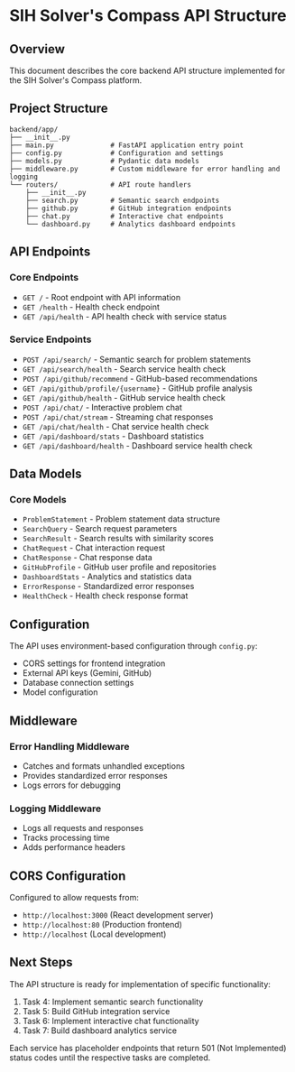 # SIH Solver's Compass API Structure

## Overview
This document describes the core backend API structure implemented for the SIH Solver's Compass platform.

## Project Structure

```
backend/app/
├── __init__.py
├── main.py              # FastAPI application entry point
├── config.py            # Configuration and settings
├── models.py            # Pydantic data models
├── middleware.py        # Custom middleware for error handling and logging
└── routers/             # API route handlers
    ├── __init__.py
    ├── search.py        # Semantic search endpoints
    ├── github.py        # GitHub integration endpoints
    ├── chat.py          # Interactive chat endpoints
    └── dashboard.py     # Analytics dashboard endpoints
```

## API Endpoints

### Core Endpoints
- `GET /` - Root endpoint with API information
- `GET /health` - Health check endpoint
- `GET /api/health` - API health check with service status

### Service Endpoints
- `POST /api/search/` - Semantic search for problem statements
- `GET /api/search/health` - Search service health check
- `POST /api/github/recommend` - GitHub-based recommendations
- `GET /api/github/profile/{username}` - GitHub profile analysis
- `GET /api/github/health` - GitHub service health check
- `POST /api/chat/` - Interactive problem chat
- `POST /api/chat/stream` - Streaming chat responses
- `GET /api/chat/health` - Chat service health check
- `GET /api/dashboard/stats` - Dashboard statistics
- `GET /api/dashboard/health` - Dashboard service health check

## Data Models

### Core Models
- `ProblemStatement` - Problem statement data structure
- `SearchQuery` - Search request parameters
- `SearchResult` - Search results with similarity scores
- `ChatRequest` - Chat interaction request
- `ChatResponse` - Chat response data
- `GitHubProfile` - GitHub user profile and repositories
- `DashboardStats` - Analytics and statistics data
- `ErrorResponse` - Standardized error responses
- `HealthCheck` - Health check response format

## Configuration

The API uses environment-based configuration through `config.py`:
- CORS settings for frontend integration
- External API keys (Gemini, GitHub)
- Database connection settings
- Model configuration

## Middleware

### Error Handling Middleware
- Catches and formats unhandled exceptions
- Provides standardized error responses
- Logs errors for debugging

### Logging Middleware
- Logs all requests and responses
- Tracks processing time
- Adds performance headers

## CORS Configuration

Configured to allow requests from:
- `http://localhost:3000` (React development server)
- `http://localhost:80` (Production frontend)
- `http://localhost` (Local development)

## Next Steps

The API structure is ready for implementation of specific functionality:
1. Task 4: Implement semantic search functionality
2. Task 5: Build GitHub integration service
3. Task 6: Implement interactive chat functionality
4. Task 7: Build dashboard analytics service

Each service has placeholder endpoints that return 501 (Not Implemented) status codes until the respective tasks are completed.